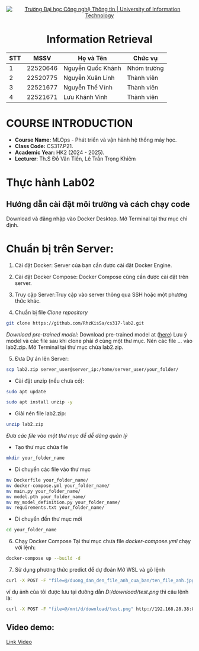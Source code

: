 <!-- Banner -->
<p align="center">
  <a href="https://www.uit.edu.vn/" title="Trường Đại học Công nghệ Thông tin" style="border: none;">
    <img src="https://i.imgur.com/WmMnSRt.png" alt="Trường Đại học Công nghệ Thông tin | University of Information Technology">
  </a>
</p>

<h1 align="center"><b>Information Retrieval</b></h1>

<div align="center">
  <table>
    <thead>
      <tr>
        <th>STT</th>
        <th>MSSV</th>
        <th>Họ và Tên</th>
        <th>Chức vụ</th>
      </tr>
    </thead>
    <tbody>
      <tr>
        <td>1</td>
        <td>22520646</td>
        <td>Nguyễn Quốc Khánh</td>
        <td>Nhóm trưởng</td>
      </tr>
      <tr>
        <td>2</td>
        <td>22520775</td>
        <td>Nguyễn Xuân Linh</td>
        <td>Thành viên</td>
      </tr>
      <tr>
        <td>3</td>
        <td>22521677</td>
        <td>Nguyễn Thế Vĩnh</td>
        <td>Thành viên</td>
      </tr>
      <tr>
        <td>4</td>
        <td>22521671</td>
        <td>Lưu Khánh Vinh</td>
        <td>Thành viên</td>
      </tr>
    </tbody>
  </table>
</div>

# COURSE INTRODUCTION
* **Course Name:** MLOps - Phát triển và vận hành hệ thống máy học.
* **Class Code:** CS317.P21.
* **Academic Year:** HK2 (2024 - 2025).
* **Lecturer**: Th.S Đỗ Văn Tiến, Lê Trần Trọng Khiêm

# Thực hành Lab02
## Hướng dẫn cài đặt môi trường và cách chạy code
Download và đăng nhập vào Docker Desktop.
Mở Terminal tại thư mục chỉ định.
# **Chuẩn bị trên Server:**
1. Cài đặt Docker: Server của bạn cần được cài đặt Docker Engine.

2. Cài đặt Docker Compose: Docker Compose cũng cần được cài đặt trên server.

3. Truy cập Server:Truy cập vào server thông qua SSH hoặc một phương thức khác.

4. Chuẩn bị file
*Clone repository*
```sh
git clone https://github.com/RhzKisSa/cs317-lab2.git
```
*Download pre-trained model:*
Download pre-trained model at ([here](https://drive.google.com/file/d/1TWeVaNwtrFZxZWeYka_jda4eQgUXxxXm/view?usp=sharing))
Lưu ý model và các file sau khi clone phải ở cùng một thư mục.
Nén các file ... vào lab2.zip.
Mở Terminal tại thư mục chứa lab2.zip.

5. Đưa Dự án lên Server:
```sh
scp lab2.zip server_user@server_ip:/home/server_user/your_folder/
```
- Cài đặt unzip (nếu chưa có):
```sh
sudo apt update
```
```sh
sudo apt install unzip -y
```
- Giải nén file lab2.zip:
```sh
unzip lab2.zip
```
*Đưa các file vào một thư mục để dễ dàng quản lý*
- Tạo thư mục chứa file
```sh
mkdir your_folder_name
```
- Di chuyển các file vào thư mục
```sh
mv Dockerfile your_folder_name/
mv docker-compose.yml your_folder_name/
mv main.py your_folder_name/
mv model.pth your_folder_name/
mv my_model_definition.py your_folder_name/
mv requirements.txt your_folder_name/
```  
- Di chuyển đến thư mục mới
```sh
cd your_folder_name
```
6. Chạy Docker Compose
Tại thư mục chưa file *docker-compose.yml* chạy với lệnh:
```sh
docker-compose up --build -d
```
7. Sử dụng phương thức predict để dự đoán
Mở WSL và gõ lệnh
```sh
curl -X POST -F "file=@/duong_dan_den_file_anh_cua_ban/ten_file_anh.jpg" http://192.168.28.38:8000/predict/
```
ví dụ ảnh của tôi được lưu tại đường dẫn *D:/download/test.png* thì câu lệnh là:
```sh
curl -X POST -F "file=@/mnt/d/download/test.png" http://192.168.28.38:8000/predict/
```

## Video demo:

[Link Video](https://drive.google.com/file/d/1H-MN06vPVRhEIJXcoFqHuogzYoibgeR7/view?usp=sharing)
